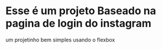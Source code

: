 # Esse é um projeto Baseado na pagina de login do instagram

um projetinho bem simples usando o flexbox